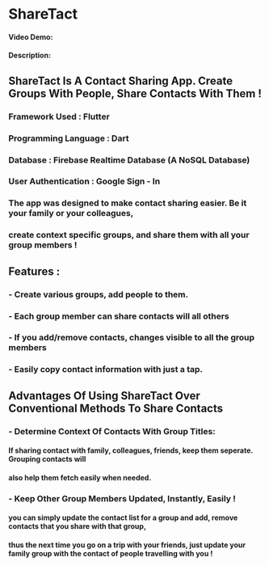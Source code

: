# ShareTact
#### Video Demo:  <URL HERE>
#### Description:


## ShareTact Is A Contact Sharing App. Create Groups With People, Share Contacts With Them !

### Framework Used : Flutter
### Programming Language : Dart
### Database : Firebase Realtime Database (A NoSQL Database)
### User Authentication : Google Sign - In

### The app was designed to make contact sharing easier. Be it your family or your colleagues,
### create context specific groups, and share them with all your group members !

## Features :
### - Create various groups, add people to them.

### - Each group member can share contacts will all others

### - If you add/remove contacts, changes visible to all the group members

### - Easily copy contact information with just a tap.

## Advantages Of Using ShareTact Over Conventional Methods To Share Contacts

### - Determine Context Of Contacts With Group Titles:
#### If sharing contact with family, colleagues, friends, keep them seperate. Grouping contacts will
#### also help them fetch easily when needed.

### - Keep Other Group Members Updated, Instantly, Easily !
#### you can simply update the contact list for a group and add, remove contacts that you share with that group,
#### thus the next time you go on a trip with your friends, just update your family group with the contact of people travelling with you !

